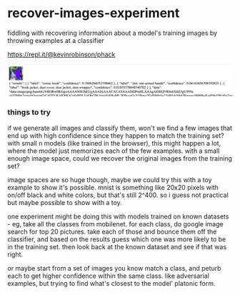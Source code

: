 # recover-images-experiment
fiddling with recovering information about a model's training images by throwing examples at a classifier

https://repl.it/@kevinrobinson/phack

![demo.png](demo.png)

### things to try
if we generate all images and classify them, won't we find a few images that end up with high confidence since they happen to match the training set?  with small n models (like trained in the browser), this might happen a lot, where the model just memorizes each of the few examples.  with a small enough image space, could we recover the original images from the training set?

image spaces are so huge though, maybe we could try this with a toy example to show it's possible.  mnist is something like 20x20 pixels with on/off black and white colors, but that's still 2^400.  so i guess not practical but maybe possible to show with a toy.

one experiment might be doing this with models trained on known datasets - eg, take all the classes from mobilenet.  for each class, do google image search for top 20 pictures.  take each of those and bounce them off the classifier, and based on the results guess which one was more likely to be in the training set.  then look back at the known dataset and see if that was right.

or maybe start from a set of images you know match a class, and peturb each to get higher confidence within the same class.  like adversarial examples, but trying to find what's closest to the model' platonic form.
